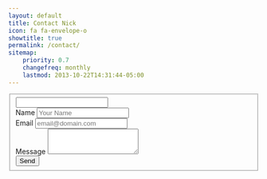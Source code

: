 ```yaml
---
layout: default
title: Contact Nick
icon: fa fa-envelope-o
showtitle: true
permalink: /contact/
sitemap:
    priority: 0.7
    changefreq: monthly
    lastmod: 2013-10-22T14:31:44-05:00
---
```


<form name="contact" method="POST" data-netlify="true" netlify-honeypot="main-contact-field">
      <fieldset>
      <input type="hidden" name="_next" value="//www.nickpadley.com/contact/thanks/" />
      <input type="hidden" name="_subject" value="Contact Form Submission" />
    <div class="form-group hidden">
      <input name="main-contact-field" /></label>
    </div>
    <div class="form-group">
		<label for="name">Name</label>
		<input type="text" class="form-control" name="name" placeholder="Your Name" id="name" />
		</div>
	<div class="form-group">	
		<label for="email">Email</label>
    	<input type="email" name="_replyto" class="form-control" placeholder="email@domain.com">
    </div>
    <div class="form-group">	
		<label for="message">Message</label>
		<textarea class="form-control" rows="3" name="message" id="message"></textarea>
	</div>
    <div data-netlify-recaptcha="true"></div>
    <button type="submit" class="btn btn-primary">Send</button>
    </fieldset>
</form>
